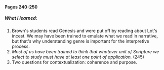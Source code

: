 #### Pages 240-250
##### What I learned:
1. Brown's students read Genesis and were put off by reading about Lot's incest. We may have been trained to emulate what we read in narrative, but that's why understanding genre is important for the interpretive process.
2. *Most of us have been trained to think that whatever unit of Scripture we select to study must have at least one point of application.* (245)
3. Two questions for contextualization: coherence and purpose.

